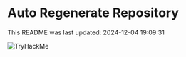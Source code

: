 # Auto Regenerate Repository

This README was last updated: 2024-12-04 19:09:31

 ![TryHackMe](https://tryhackme.com/badge/533634)